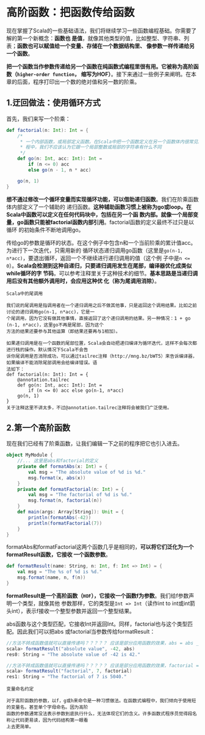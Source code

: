 高阶函数：把函数传给函数
===================================================================================
现在掌握了Scala的一些基础语法，我们将继续学习一些函数编程基础。你需要了解的第一个新概念：**函数也
是值**，就像其他类型的值，比如整型、字符串、列表；**函数也可以赋值给一个变量、存储在一个数据结构里、
像参数一样传递给另一个函数**。

**把一个函数当作参数传递给另一个函数在纯函数式编程里很有用。它被称为高阶函数（`higher-order function`，
缩写为HOF）**。接下来通过一些例子来阐明。在本章的后面，程序打印出一个数的绝对值和另一数的阶乘。

## 1.迂回做法：使用循环方式
首先，我们来写一个阶乘：
```scala
def factorial(n: Int): Int = {
    /*
     * 一个内部函数，或局部定义函数。在Scala中把一个函数定义在另一个函数体内很常见。在函数式编
     * 程中，我们不应该认为它跟一个局部整数或局部的字符串有什么不同
     */
    def go(n: Int, acc: Int): Int = 
        if (n <= 0) acc 
        else go(n - 1, n * acc)

    go(n, 1)
}
```
**想不通过修改一个循环变量而实现循环功能，可以借助递归函数**。我们在阶乘函数体内部定义了一个辅助的
递归函数。**这种辅助函数习惯上被称为go或loop。在Scala中函数可以定义在任何代码块中，包括在另一个函
数内部。就像一个局部变量，go函数只能被factorial函数内部引用**。factorial函数的定义最终不过只是以循环
的初始条件不断地调用go。

传给go的参数是循环的状态。在这个例子中包含n和一个当前阶乘的累计值acc。为进行下一次迭代，只需用新的
循环状态递归调用go函数（这里是`go(n-1, n*acc)`，要退出循环，返回一个不继续进行递归调用的值（这个例
子中是`n <= 0`）。**Scala会检测到这种自递归，只要递归调用发生在尾部，编译器优化成类似while循环的字
节码**。可以参考注释里关于这种技术的细节。**基本思路是当递归调用后没有其他额外调用时，会应用这种优
化（称为尾调用消除）**。
```
Scala中的尾调用

我们说的尾调用是指调用者在一个递归调用之后不做其他事，只是返回这个调用结果。比如之前讨论的递归调用go(n-1, n*acc)，它是一
个尾调用，因为它没有做其他事情，直接返回了这个递归调用的结果。另一种情况：1 + go (n-1, n*acc)，这里go不再是尾部，因为这个
方法的结果还要参与其他运算（即结果还要再与1相加）。

如果递归调用是在一个函数的尾部位置，Scala会自动把递归编译为循环迭代，这样不会每次都进行栈的操作。默认情况下Scala不会告
诉你尾调用是否消除成功，可以通过tailrec注释（http://mng.bz/bWT5）来告诉编译器，如果编译不能消除尾部调用会给编译错误。语
法如下：
def factorial(n: Int): Int = {
    @annotation.tailrec
    def go(n: Int, acc: Int): Int = 
        if (n <= 0) acc else go(n-1, n*acc)
    go(n, 1)
}
关于注释这里不讲太多，不过@annotation.tailrec注释将会被我们广泛使用。
```

## 2.第一个高阶函数
现在我们已经有了阶乘函数，让我们编辑一下之前的程序把它也引入进去。
```scala
object MyModule {
    //... 这里是abs和factorial的定义
    private def formatAbs(x: Int) = {
        val msg = "The absolute value of %d is %d."
        msg.format(x, abs(x))
    }
    private def formatFactorial(n: Int) = {
        val msg = "The factorial of %d is %d."
        msg.format(n, factorial(n))
    }
    def main(args: Array[String]): Unit = {
        println(formatAbs(-42))
        println(formatFactorial(7))
    }
}
```
formatAbs和formatFactorial这两个函数几乎是相同的，**可以将它们泛化为一个formatResult函数，它接收
一个函数参数**。
```scala
def formatResult(name: String, n: Int, f: Int => Int) = {
    val msg = "The %s of %d is %d."
    msg.format(name, n, f(n))
}
```
**formatResult是一个高阶函数（`HOF`），它接收一个函数f为参数**。我们给f参数声明一个类型，就像其他
参数那样，它的类型是`Int => Int`（读作int to int或int箭头int），表示f接收一个整型参数并返回一个整型结果。

abs函数与这个类型匹配，它接收Int并返回Int。同样，factorial也与这个类型匹配。因此我们可以把abs
或factorial当参数传给formatResult：
```scala
//方法不转成函数值就可以直接传递吗？？？？？ 应该是部分应用函数的效果，abs = abs _
scala> formatResult("absolute value", -42, abs)
res0: String = "The absolute value of -42 is 42."

//方法不转成函数值就可以直接传递吗？？？？？ 应该是部分应用函数的效果，factorial = factorial _
scala> formatResult("factorial", 7, factorial)
res1: String = "The factorial of 7 is 5040."
```
```
变量命名约定

对于高阶函数的参数，以f，g或h来命令是一种习惯做法。在函数式编程中，我们倾向于使用短的变量名，甚至单个字母命名。因为高阶
函数的参数通常没法表示参数到底执行什么，无法体现它们的含义。许多函数式程序员觉得段名称让代码更易读，因为代码结构第一眼看
上去更简单。
```








